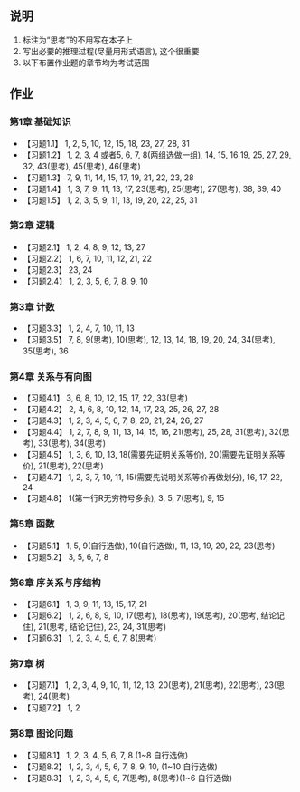## 说明
1. 标注为“思考”的不用写在本子上
2. 写出必要的推理过程(尽量用形式语言), 这个很重要
3. 以下布置作业题的章节均为考试范围

## 作业
### 第1章 基础知识
* 【习题1.1】 1, 2, 5, 10, 12, 15, 18, 23, 27, 28, 31 
* 【习题1.2】 1, 2, 3, 4 或者5, 6, 7, 8(两组选做一组), 14, 15, 16 19, 25, 27, 29, 32, 43(思考), 45(思考), 46(思考) 
* 【习题1.3】 7, 9, 11, 14, 15, 17, 19, 21, 22, 23, 28 
* 【习题1.4】 1, 3, 7, 9, 11, 13, 17, 23(思考), 25(思考), 27(思考), 38, 39, 40  
* 【习题1.5】 1, 2, 3, 5, 9, 11, 13, 19, 20, 22, 25, 31 

### 第2章 逻辑
* 【习题2.1】 1, 2, 4, 8, 9, 12, 13, 27  
* 【习题2.2】 1, 6, 7, 10, 11, 12, 21, 22 
* 【习题2.3】 23, 24 
* 【习题2.4】 1, 2, 3, 5, 6, 7, 8, 9, 10 

### 第3章 计数
* 【习题3.3】 1, 2, 4, 7, 10, 11, 13 
* 【习题3.5】 7, 8, 9(思考), 10(思考), 12, 13, 14, 18, 19, 20, 24, 34(思考), 35(思考), 36 

### 第4章 关系与有向图
* 【习题4.1】 3, 6, 8, 10, 12, 15, 17, 22, 33(思考)
* 【习题4.2】 2, 4, 6, 8, 10, 12, 14, 17, 23, 25, 26, 27, 28
* 【习题4.3】 1, 2, 3, 4, 5, 6, 7, 8, 20, 21, 24, 26, 27
* 【习题4.4】 1, 2, 7, 8, 9, 11, 13, 14, 15, 16, 21(思考), 25, 28, 31(思考), 32(思考), 33(思考), 34(思考) 
* 【习题4.5】 1, 3, 6, 10, 13, 18(需要先证明关系等价), 20(需要先证明关系等价), 21(思考), 22(思考)
* 【习题4.7】 1, 2, 3, 7, 10, 11, 15(需要先说明关系等价再做划分), 16, 17, 22, 24
* 【习题4.8】 1(第一行R无穷符号多余), 3, 5, 7(思考), 9, 15 

### 第5章 函数
* 【习题5.1】 1, 5, 9(自行选做), 10(自行选做), 11, 13, 19, 20, 22, 23(思考)
* 【习题5.2】 3, 5, 6, 7, 8

### 第6章 序关系与序结构
* 【习题6.1】 1, 3, 9, 11, 13, 15, 17, 21 
* 【习题6.2】 1, 2, 6, 8, 9, 10, 17(思考), 18(思考), 19(思考), 20(思考, 结论记住), 21(思考, 结论记住), 23, 24, 31(思考)
* 【习题6.3】 1, 2, 3, 4, 5, 6, 7, 8(思考)

### 第7章 树
* 【习题7.1】 1, 2, 3, 4, 9, 10, 11, 12, 13, 20(思考), 21(思考), 22(思考), 23(思考), 24(思考)
* 【习题7.2】 1, 2

### 第8章 图论问题
* 【习题8.1】 1, 2, 3, 4, 5, 6, 7, 8 (1~8 自行选做)
* 【习题8.2】 1, 2, 3, 4, 5, 6, 7, 8, 9, 10, (1~10 自行选做) 
* 【习题8.3】 1, 2, 3, 4, 5, 6, 7(思考), 8(思考)(1~6 自行选做)









